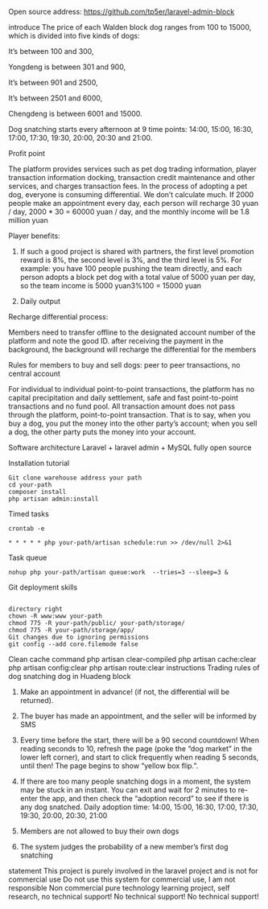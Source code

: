 Open source address: https://github.com/tp5er/laravel-admin-block

introduce
The price of each Walden block dog ranges from 100 to 15000, which is divided into five kinds of dogs:

It’s between 100 and 300,

Yongdeng is between 301 and 900,

It’s between 901 and 2500,

It’s between 2501 and 6000,

Chengdeng is between 6001 and 15000.

Dog snatching starts every afternoon at 9 time points: 14:00, 15:00, 16:30, 17:00, 17:30, 19:30, 20:00, 20:30 and 21:00.

Profit point

The platform provides services such as pet dog trading information, player transaction information docking, transaction credit maintenance and other services, and charges transaction fees.
In the process of adopting a pet dog, everyone is consuming differential. We don’t calculate much. If 2000 people make an appointment every day, each person will recharge 30 yuan / day, 2000 * 30 = 60000 yuan / day, and the monthly income will be 1.8 million yuan

Player benefits:

1) If such a good project is shared with partners, the first level promotion reward is 8%, the second level is 3%, and the third level is 5%. For example: you have 100 people pushing the team directly, and each person adopts a block pet dog with a total value of 5000 yuan per day, so the team income is 5000 yuan3%100 = 15000 yuan

2) Daily output

Recharge differential process:

Members need to transfer offline to the designated account number of the platform and note the good ID. after receiving the payment in the background, the background will recharge the differential for the members

Rules for members to buy and sell dogs: peer to peer transactions, no central account

For individual to individual point-to-point transactions, the platform has no capital precipitation and daily settlement, safe and fast point-to-point transactions and no fund pool. All transaction amount does not pass through the platform, point-to-point transaction. That is to say, when you buy a dog, you put the money into the other party’s account; when you sell a dog, the other party puts the money into your account.

Software architecture
Laravel + laravel admin + MySQL fully open source

Installation tutorial
~~~
Git clone warehouse address your path
cd your-path
composer install
php artisan admin:install

~~~

Timed tasks

~~~
crontab -e

* * * * * php your-path/artisan schedule:run >> /dev/null 2>&1
~~~


Task queue
~~~
nohup php your-path/artisan queue:work  --tries=3 --sleep=3 &
~~~

Git deployment skills
~~~

directory right
chown -R www:www your-path
chmod 775 -R your-path/public/ your-path/storage/
chmod 775 -R your-path/storage/app/
Git changes due to ignoring permissions
git config --add core.filemode false
~~~
Clean cache command
php artisan clear-compiled
php artisan cache:clear
php artisan config:clear
php artisan route:clear
instructions
Trading rules of dog snatching dog in Huadeng block
1. Make an appointment in advance! (if not, the differential will be returned).

2. The buyer has made an appointment, and the seller will be informed by SMS

3. Every time before the start, there will be a 90 second countdown! When reading seconds to 10, refresh the page (poke the “dog market” in the lower left corner), and start to click frequently when reading 5 seconds, until then! The page begins to show “yellow box flip.”.

4. If there are too many people snatching dogs in a moment, the system may be stuck in an instant. You can exit and wait for 2 minutes to re-enter the app, and then check the “adoption record” to see if there is any dog snatched.
Daily adoption time: 14:00, 15:00, 16:30, 17:00, 17:30, 19:30, 20:00, 20:30, 21:00

5. Members are not allowed to buy their own dogs

6. The system judges the probability of a new member’s first dog snatching

statement
This project is purely involved in the laravel project and is not for commercial use
Do not use this system for commercial use, I am not responsible
Non commercial pure technology learning project, self research, no technical support! No technical support! No technical support!
